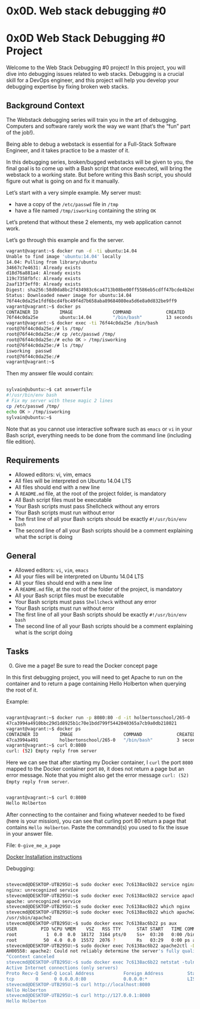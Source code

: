# 0x0D. Web stack debugging #0

# 0x0D Web Stack Debugging #0 Project

Welcome to the Web Stack Debugging #0 project! In this project, you will dive into debugging issues related to web stacks. Debugging is a crucial skill for a DevOps engineer, and this project will help you develop your debugging expertise by fixing broken web stacks.

## Background Context

The Webstack debugging series will train you in the art of debugging. Computers and software rarely work the way we want (that’s the “fun” part of the job!). <br />

Being able to debug a webstack is essential for a Full-Stack Software Engineer, and it takes practice to be a master of it. <br />

In this debugging series, broken/bugged webstacks will be given to you, the final goal is to come up with a Bash script that once executed, will bring the webstack to a working state. But before writing this Bash script, you should figure out what is going on and fix it manually.
<br />

Let’s start with a very simple example. My server must:

- have a copy of the `/etc/passwd` file in `/tmp`
- have a file named `/tmp/isworking` containing the string `OK`

Let’s pretend that without these 2 elements, my web application cannot work. <br />

Let’s go through this example and fix the server.

```sh
vagrant@vagrant:~$ docker run -d -ti ubuntu:14.04
Unable to find image 'ubuntu:14.04' locally
14.04: Pulling from library/ubuntu
34667c7e4631: Already exists
d18d76a881a4: Already exists
119c7358fbfc: Already exists
2aaf13f3eff0: Already exists
Digest: sha256:58d0da8bc2f434983c6ca4713b08be00ff5586eb5cdff47bcde4b2e88fd40f88
Status: Downloaded newer image for ubuntu:14.04
76f44c0da25e1fdf6bcd4fbc49f4d7b658aba89684080ea5d6e8a0d832be9ff9
vagrant@vagrant:~$ docker ps
CONTAINER ID        IMAGE               COMMAND             CREATED             STATUS              PORTS               NAMES
76f44c0da25e        ubuntu:14.04        "/bin/bash"         13 seconds ago      Up 12 seconds                           infallible_bhabha
vagrant@vagrant:~$ docker exec -ti 76f44c0da25e /bin/bash
root@76f44c0da25e:/# ls /tmp/
root@76f44c0da25e:/# cp /etc/passwd /tmp/
root@76f44c0da25e:/# echo OK > /tmp/isworking
root@76f44c0da25e:/# ls /tmp/
isworking  passwd
root@76f44c0da25e:/#
vagrant@vagrant:~$
```
Then my answer file would contain:
```sh

sylvain@ubuntu:~$ cat answerfile
#!/usr/bin/env bash
# Fix my server with these magic 2 lines
cp /etc/passwd /tmp/
echo OK > /tmp/isworking
sylvain@ubuntu:~$

```
Note that as you cannot use interactive software such as `emacs` or `vi` in your Bash script, everything needs to be done from the command line (including file edition).

## Requirements

- Allowed editors: vi, vim, emacs
- All files will be interpreted on Ubuntu 14.04 LTS
- All files should end with a new line
- A `README.md` file, at the root of the project folder, is mandatory
- All Bash script files must be executable
- Your Bash scripts must pass Shellcheck without any errors
- Your Bash scripts must run without error
- The first line of all your Bash scripts should be exactly `#!/usr/bin/env bash`
- The second line of all your Bash scripts should be a comment explaining what the script is doing

## General

- Allowed editors: `vi`, `vim`, `emacs`
- All your files will be interpreted on Ubuntu 14.04 LTS
- All your files should end with a new line
- A `README.md` file, at the root of the folder of the project, is mandatory
- All your Bash script files must be executable
- Your Bash scripts must pass `Shellcheck` without any error
- Your Bash scripts must run without error
- The first line of all your Bash scripts should be exactly `#!/usr/bin/env bash`
- The second line of all your Bash scripts should be a comment explaining what is the script doing


## Tasks

0. Give me a page!
Be sure to read the Docker concept page <br />

In this first debugging project, you will need to get Apache to run on the container and to return a page containing Hello Holberton when querying the root of it.

Example:
```sh

vagrant@vagrant:~$ docker run -p 8080:80 -d -it holbertonschool/265-0
47ca3994a4910bbc29d1d8925b1c70e1bdd799f5442040365a7cb9a0db218021
vagrant@vagrant:~$ docker ps
CONTAINER ID        IMAGE                   COMMAND             CREATED             STATUS              PORTS                  NAMES
47ca3994a491        holbertonschool/265-0   "/bin/bash"         3 seconds ago       Up 2 seconds        0.0.0.0:8080->80/tcp   vigilant_tesla
vagrant@vagrant:~$ curl 0:8080
curl: (52) Empty reply from server

```
Here we can see that after starting my Docker container, I `curl` the port `8080` mapped to the Docker container port `80`, it does not return a page but an error message. Note that you might also get the error message `curl: (52) Empty reply from server`.
```sh

vagrant@vagrant:~$ curl 0:8080
Hello Holberton

```
After connecting to the container and fixing whatever needed to be fixed (here is your mission), you can see that curling port 80 return a page that contains `Hello Holberton`. Paste the command(s) you used to fix the issue in your answer file.

File: `0-give_me_a_page`

[Docker Installation instructions](https://docs.docker.com/engine/install/ubuntu/)

Debugging:

```sh

stevecmd@DESKTOP-UTB295U:~$ sudo docker exec 7c6138ac6b22 service nginx status
nginx: unrecognized service
stevecmd@DESKTOP-UTB295U:~$ sudo docker exec 7c6138ac6b22 service apache status
apache: unrecognized service
stevecmd@DESKTOP-UTB295U:~$ sudo docker exec 7c6138ac6b22 which nginx
stevecmd@DESKTOP-UTB295U:~$ sudo docker exec 7c6138ac6b22 which apache2
/usr/sbin/apache2
stevecmd@DESKTOP-UTB295U:~$ sudo docker exec 7c6138ac6b22 ps aux
USER         PID %CPU %MEM    VSZ   RSS TTY      STAT START   TIME COMMAND
root           1  0.0  0.0  18172  3164 pts/0    Ss+  03:20   0:00 /bin/bash
root          50  4.0  0.0  15572  2076 ?        Rs   03:29   0:00 ps aux
stevecmd@DESKTOP-UTB295U:~$ sudo docker exec 7c6138ac6b22 apache2ctl -D FOREGROUND
AH00558: apache2: Could not reliably determine the server's fully qualified domain name, using 172.17.0.2. Set the 'ServerName' directive globally to suppress this message
^Ccontext canceled
stevecmd@DESKTOP-UTB295U:~$ sudo docker exec 7c6138ac6b22 netstat -tuln
Active Internet connections (only servers)
Proto Recv-Q Send-Q Local Address           Foreign Address         State
tcp        0      0 0.0.0.0:80              0.0.0.0:*               LISTEN
stevecmd@DESKTOP-UTB295U:~$ curl http://localhost:8080
Hello Holberton
stevecmd@DESKTOP-UTB295U:~$ curl http://127.0.0.1:8080
Hello Holberton

```